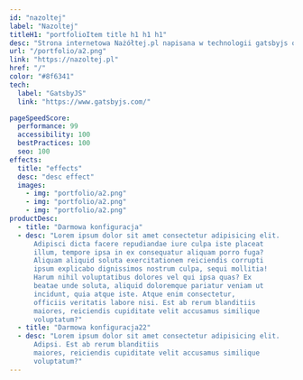 ```yaml
---
id: "nazoltej"
label: "Nazoltej"
titleH1: "portfolioItem title h1 h1 h1"
desc: "Strona internetowa Nażółtej.pl napisana w technologii gatsbyjs oferuje usługi związane z rejestracją pojazdów na żółte tablice, które są przeznaczone dla pojazdów zabytkowych. Firma zapewnia pomoc w przygotowaniu dokumentów, wycenie wartości pojazdów, a także w ekspertyzach powypadkowych i przedzakupowych. Oferują również usługi tłumaczenia dokumentów, ubezpieczenia pojazdów oraz wsparcie w odprawie celnej. Strona zawiera informacje o korzyściach rejestracji pojazdu zabytkowego oraz o firmie, w tym o ich doświadczeniu w branży motoryzacyjnej"
url: "/portfolio/a2.png"
link: "https://nazoltej.pl"
href: "/"
color: "#8f6341"
tech:
  label: "GatsbyJS"
  link: "https://www.gatsbyjs.com/"

pageSpeedScore:
  performance: 99
  accessibility: 100
  bestPractices: 100
  seo: 100
effects:
  title: "effects"
  desc: "desc effect"
  images:
    - img: "portfolio/a2.png"
    - img: "portfolio/a2.png"
    - img: "portfolio/a2.png"
productDesc:
  - title: "Darmowa konfiguracja"
  - desc: "Lorem ipsum dolor sit amet consectetur adipisicing elit.
      Adipisci dicta facere repudiandae iure culpa iste placeat
      illum, tempore ipsa in ex consequatur aliquam porro fuga?
      Aliquam aliquid soluta exercitationem reiciendis corrupti
      ipsum explicabo dignissimos nostrum culpa, sequi mollitia!
      Harum nihil voluptatibus dolores vel qui ipsa quas? Ex
      beatae unde soluta, aliquid doloremque pariatur veniam ut
      incidunt, quia atque iste. Atque enim consectetur,
      officiis veritatis labore nisi. Est ab rerum blanditiis
      maiores, reiciendis cupiditate velit accusamus similique
      voluptatum?"
  - title: "Darmowa konfiguracja22"
  - desc: "Lorem ipsum dolor sit amet consectetur adipisicing elit.
      Adipsi. Est ab rerum blanditiis
      maiores, reiciendis cupiditate velit accusamus similique
      voluptatum?"
---
```

